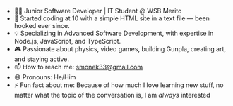 - 👨‍💻 Junior Software Developer | IT Student @ WSB Merito</br>
- 🚀 Started coding at 10 with a simple HTML site in a text file — been hooked ever since.</br>
- 💡 Specializing in Advanced Software Development, with expertise in Node.js, JavaScript, and TypeScript.</br>
- 🎮 Passionate about physics, video games, building Gunpla, creating art, and staying active.</br>
- 📫 How to reach me: smonek33@gmail.com </br>
- 😄 Pronouns: He/Him </br>
- ⚡ Fun fact about me: Because of how much I love learning new stuff, no matter what the topic of the conversation is, I am *always* interested
